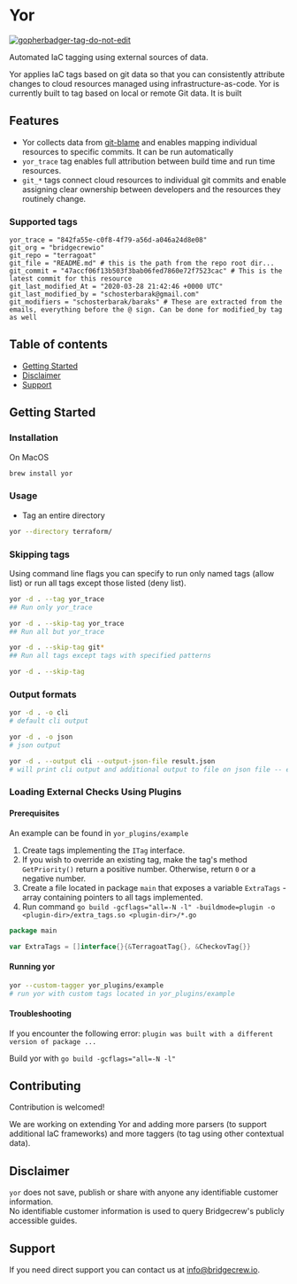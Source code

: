 # Yor
<a href='https://github.com/jpoles1/gopherbadger' target='_blank'>![gopherbadger-tag-do-not-edit](https://img.shields.io/badge/Go%20Coverage-80%25-brightgreen.svg?longCache=true&style=flat)</a>

Automated IaC tagging using external sources of data.

Yor applies IaC tags based on git data so that you can consistently attribute changes to cloud resources managed using infrastructure-as-code. Yor is currently built to tag based on local or remote Git data. It is built 



## Features

* Yor collects data from [git-blame](https://git-scm.com/docs/git-blame) and enables mapping individual resources to specific commits. It can be run automatically  
* ```yor_trace``` tag enables full attribution between build time and run time resources. 
* ```git_*``` tags  connect cloud resources to individual git commits and enable assigning clear ownership between developers and the resources they routinely change.

 

### Supported tags

```
yor_trace = "842fa55e-c0f8-4f79-a56d-a046a24d8e08"
git_org = "bridgecrewio"
git_repo = "terragoat"
git_file = "README.md" # this is the path from the repo root dir...
git_commit = "47accf06f13b503f3bab06fed7860e72f7523cac" # This is the latest commit for this resource
git_last_modified_At = "2020-03-28 21:42:46 +0000 UTC"
git_last_modified_by = "schosterbarak@gmail.com"
git_modifiers = "schosterbarak/baraks" # These are extracted from the emails, everything before the @ sign. Can be done for modified_by tag as well
```



## **Table of contents**

- [Getting Started](#getting-started)
- [Disclaimer](#disclaimer)
- [Support](#support)

## Getting Started

### Installation

On MacOS

```sh
brew install yor
```



### Usage

* Tag an entire directory

```sh
yor --directory terraform/
```

### Skipping tags 

Using command line flags you can specify to run only named tags (allow list) or run all tags except 
those listed (deny list).

```sh
yor -d . --tag yor_trace
## Run only yor_trace

yor -d . --skip-tag yor_trace
## Run all but yor_trace

yor -d . --skip-tag git*
## Run all tags except tags with specified patterns

yor -d . --skip-tag
```

### Output formats

```sh
yor -d . -o cli
# default cli output

yor -d . -o json
# json output

yor -d . --output cli --output-json-file result.json
# will print cli output and additional output to file on json file -- enables prgormatic analysis alongside printing human readable result
```

### Loading External Checks Using Plugins

#### Prerequisites

An example can be found in `yor_plugins/example`

1. Create tags implementing the `ITag` interface.
2. If you wish to override an existing tag, make the tag's method `GetPriority()` return a positive number. Otherwise, return `0` or a negative number.
3. Create a file located in package `main` that exposes a variable `ExtraTags` - array containing pointers to all tags implemented.
4. Run command `go build -gcflags="all=-N -l" -buildmode=plugin -o <plugin-dir>/extra_tags.so <plugin-dir>/*.go`

```go
package main

var ExtraTags = []interface{}{&TerragoatTag{}, &CheckovTag{}}
```

#### Running yor

```sh
yor --custom-tagger yor_plugins/example
# run yor with custom tags located in yor_plugins/example
```


#### Troubleshooting
If you encounter the following error: 
`plugin was built with a different version of package ...`

Build yor with `go build -gcflags="all=-N -l"`


## Contributing

Contribution is welcomed! 

We are working on extending Yor and adding more parsers (to support additional IaC frameworks) and more taggers (to tag using other contextual data).

## Disclaimer

`yor` does not save, publish or share with anyone any identifiable customer information.  
No identifiable customer information is used to query Bridgecrew's publicly accessible guides.

## Support

If you need direct support you can contact us at info@bridgecrew.io.
